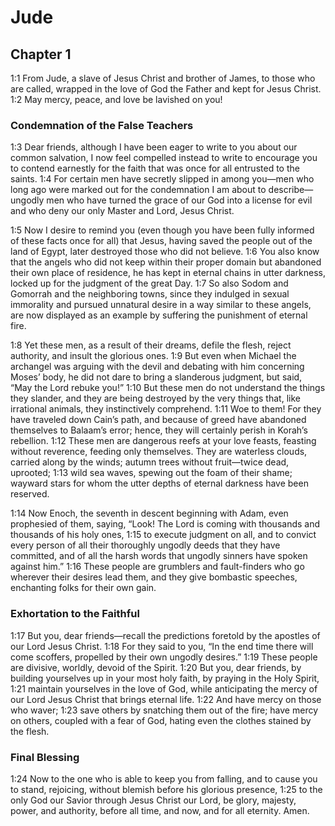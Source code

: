 #  Jude

## Chapter 1

<a name="65:1:1">1:1</a> From Jude, a slave of Jesus Christ and brother of James, to those who are called, wrapped in the love of God the Father and kept for Jesus Christ. <a name="65:1:2">1:2</a> May mercy, peace, and love be lavished on you!

### Condemnation of the False Teachers

<a name="65:1:3">1:3</a> Dear friends, although I have been eager to write to you about our common salvation, I now feel compelled instead to write to encourage you to contend earnestly for the faith that was once for all entrusted to the saints. <a name="65:1:4">1:4</a> For certain men have secretly slipped in among you—men who long ago were marked out for the condemnation I am about to describe—ungodly men who have turned the grace of our God into a license for evil and who deny our only Master and Lord, Jesus Christ.

<a name="65:1:5">1:5</a> Now I desire to remind you (even though you have been fully informed of these facts once for all) that Jesus, having saved the people out of the land of Egypt, later destroyed those who did not believe. <a name="65:1:6">1:6</a> You also know that the angels who did not keep within their proper domain but abandoned their own place of residence, he has kept in eternal chains in utter darkness, locked up for the judgment of the great Day. <a name="65:1:7">1:7</a> So also Sodom and Gomorrah and the neighboring towns, since they indulged in sexual immorality and pursued unnatural desire in a way similar to these angels, are now displayed as an example by suffering the punishment of eternal fire.

<a name="65:1:8">1:8</a> Yet these men, as a result of their dreams, defile the flesh, reject authority, and insult the glorious ones. <a name="65:1:9">1:9</a> But even when Michael the archangel was arguing with the devil and debating with him concerning Moses’ body, he did not dare to bring a slanderous judgment, but said, “May the Lord rebuke you!” <a name="65:1:10">1:10</a> But these men do not understand the things they slander, and they are being destroyed by the very things that, like irrational animals, they instinctively comprehend. <a name="65:1:11">1:11</a> Woe to them! For they have traveled down Cain’s path, and because of greed have abandoned themselves to Balaam’s error; hence, they will certainly perish in Korah’s rebellion. <a name="65:1:12">1:12</a> These men are dangerous reefs at your love feasts, feasting without reverence, feeding only themselves. They are waterless clouds, carried along by the winds; autumn trees without fruit—twice dead, uprooted; <a name="65:1:13">1:13</a> wild sea waves, spewing out the foam of their shame; wayward stars for whom the utter depths of eternal darkness have been reserved.

<a name="65:1:14">1:14</a> Now Enoch, the seventh in descent beginning with Adam, even prophesied of them, saying, “Look! The Lord is coming with thousands and thousands of his holy ones, <a name="65:1:15">1:15</a> to execute judgment on all, and to convict every person of all their thoroughly ungodly deeds that they have committed, and of all the harsh words that ungodly sinners have spoken against him.” <a name="65:1:16">1:16</a> These people are grumblers and fault-finders who go wherever their desires lead them, and they give bombastic speeches, enchanting folks for their own gain.

### Exhortation to the Faithful

<a name="65:1:17">1:17</a> But you, dear friends—recall the predictions foretold by the apostles of our Lord Jesus Christ. <a name="65:1:18">1:18</a> For they said to you, “In the end time there will come scoffers, propelled by their own ungodly desires.” <a name="65:1:19">1:19</a> These people are divisive, worldly, devoid of the Spirit. <a name="65:1:20">1:20</a> But you, dear friends, by building yourselves up in your most holy faith, by praying in the Holy Spirit, <a name="65:1:21">1:21</a> maintain yourselves in the love of God, while anticipating the mercy of our Lord Jesus Christ that brings eternal life. <a name="65:1:22">1:22</a> And have mercy on those who waver; <a name="65:1:23">1:23</a> save others by snatching them out of the fire; have mercy on others, coupled with a fear of God, hating even the clothes stained by the flesh.

### Final Blessing

<a name="65:1:24">1:24</a> Now to the one who is able to keep you from falling, and to cause you to stand, rejoicing, without blemish before his glorious presence, <a name="65:1:25">1:25</a> to the only God our Savior through Jesus Christ our Lord, be glory, majesty, power, and authority, before all time, and now, and for all eternity. Amen.